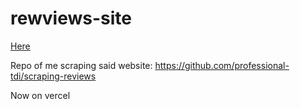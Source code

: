 # rewviews-site
 [Here](https://professional-tdi.github.io/rewviews-site/)

Repo of me scraping said website:
https://github.com/professional-tdi/scraping-reviews

Now on vercel
